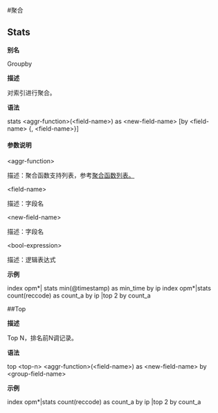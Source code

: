 #聚合

## Stats

**别名**

Groupby

**描述**

对索引进行聚合。

**语法**

stats &lt;aggr-function&gt;(&lt;field-name&gt;) as &lt;new-field-name&gt;  [by &lt;field-name&gt; {, &lt;field-name&gt;}]

#### 参数说明

&lt;aggr-function&gt;

描述：聚合函数支持列表，参考[聚合函数列表。](log_search/appendix/aggregation_list.md)

&lt;field-name&gt;

描述：字段名

&lt;new-field-name&gt;

描述：字段名

&lt;bool-expression&gt;

描述：逻辑表达式

**示例**

index opm*| stats min(@timestamp) as min_time by ip
index opm*|stats count(reccode) as count_a by ip |top 2 by count_a


##Top

**描述**

Top N，排名前N调记录。

**语法**

top &lt;top-n&gt; &lt;aggr-function&gt;(&lt;field-name&gt;) as &lt;new-field-name&gt; by &lt;group-field-name&gt;

**示例**

index opm*|stats count(reccode) as count_a by ip |top 2 by count_a


